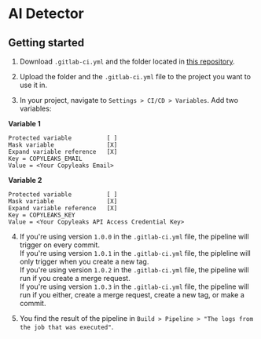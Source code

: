 # AI Detector


## Getting started

1. Download `.gitlab-ci.yml` and the folder located in [this repository](https://gitlab.com/wrindebrant/ai-detection-template).

2. Upload the folder and the `.gitlab-ci.yml` file to the project you want to use it in.

3. In your project, navigate to `Settings > CI/CD > Variables`. Add two variables:

__Variable 1__  
```
Protected variable          [ ]  
Mask variable               [X]  
Expand variable reference   [X]  
Key = COPYLEAKS_EMAIL  
Value = <Your Copyleaks Email>  
```

__Variable 2__   
```
Protected variable          [ ]  
Mask variable               [X]  
Expand variable reference   [X]  
Key = COPYLEAKS_KEY  
Value = <Your Copyleaks API Access Credential Key>
```


4. If you're using version `1.0.0` in the `.gitlab-ci.yml` file, the pipeline will trigger on every commit.  
If you're using version `1.0.1` in the `.gitlab-ci.yml` file, the pipleline will only trigger when you create a new tag.  
If you're using version `1.0.2` in the `.gitlab-ci.yml` file, the pipeline will run if you create a merge request.  
If you're using version `1.0.3` in the `.gitlab-ci.yml` file, the pipeline will run if you either, create a merge request, create a new tag, or make a commit.

5. You find the result of the pipeline in `Build > Pipeline > "The logs from the job that was executed"`.